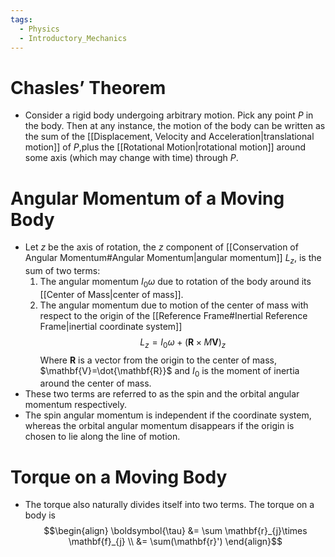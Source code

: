 ```yaml
---
tags:
  - Physics
  - Introductory_Mechanics
---
```

# Chasles’ Theorem
- Consider a rigid body undergoing arbitrary motion. Pick any point $P$ in the body. Then at any instance, the motion of the body can be written as the sum of the [[Displacement, Velocity and Acceleration|translational motion]] of $P$,plus the [[Rotational Motion|rotational motion]] around some axis (which may change with time) through $P$.

# Angular Momentum of a Moving Body
- Let $z$ be the axis of rotation, the $z$ component of [[Conservation of Angular Momentum#Angular Momentum|angular momentum]] $L_{z}$, is the sum of two terms:
	1. The angular momentum $I_{0}\omega$ due to rotation of the body around its [[Center of Mass|center of mass]].
	2. The angular momentum due to motion of the center of mass with respect to the origin of the [[Reference Frame#Inertial Reference Frame|inertial coordinate system]]
	$$L_{z}=I_{0}\omega + (\mathbf{R}\times M\mathbf{V})_{z}$$Where $\mathbf{R}$ is a vector from the origin to the center of mass, $\mathbf{V}=\dot{\mathbf{R}}$ and $I_{0}$ is the moment of inertia around the center of mass.
- These two terms are referred to as the spin and the orbital angular momentum respectively.  
- The spin angular momentum is independent if the coordinate system, whereas the orbital angular momentum disappears if the origin is chosen to lie along the line of motion. 
# Torque on a Moving Body
- The torque also naturally divides itself into two terms. The torque on a body is $$\begin{align}
\boldsymbol{\tau}  &= \sum \mathbf{r}_{j}\times \mathbf{f}_{j} \\
&= \sum(\mathbf{r}')
\end{align}$$
